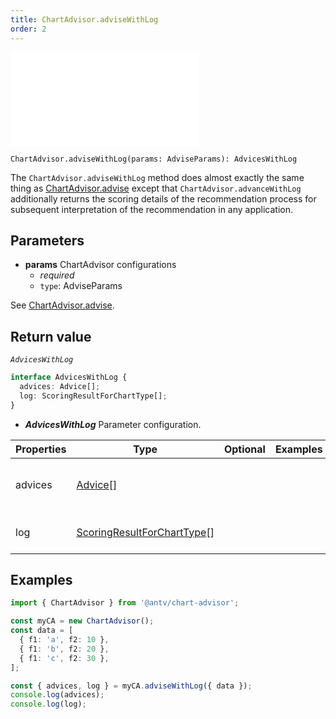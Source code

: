 ```yaml
---
title: ChartAdvisor.adviseWithLog
order: 2
---
```


<embed src='@/docs/common/style.md'></embed>
```sign
ChartAdvisor.adviseWithLog(params: AdviseParams): AdvicesWithLog
```

The `ChartAdvisor.adviseWithLog` method does almost exactly the same thing as [ChartAdvisor.advise](./1_ChartAdvisor-advise) except that `ChartAdvisor.advanceWithLog` additionally returns the scoring details of the recommendation process for subsequent interpretation of the recommendation in any application.

## Parameters

* **params** ChartAdvisor configurations
  * _required_
  * `type`: AdviseParams

See [ChartAdvisor.advise](./1_ChartAdvisor-advise#parameters).

## Return value

_`AdvicesWithLog`_

```ts
interface AdvicesWithLog {
  advices: Advice[];
  log: ScoringResultForChartType[];
}
```

* _**AdvicesWithLog**_ Parameter configuration.

| Properties | Type                                                                             | Optional | Examples | Description                                              |
| ---------- | -------------------------------------------------------------------------------- | :------: | -------- | -------------------------------------------------------- |
| advices    | [Advice](../types/3_ChartAdvisor#advice)[]                                       |          |          | All recommendations, same results as ChartAdvisor.advise |
| log        | [ScoringResultForChartType](../types/3_ChartAdvisor#scoringresultforcharttype)[] |          |          | Summary scoring records for all chart types.             |

## Examples

```ts
import { ChartAdvisor } from '@antv/chart-advisor';

const myCA = new ChartAdvisor();
const data = [
  { f1: 'a', f2: 10 },
  { f1: 'b', f2: 20 },
  { f1: 'c', f2: 30 },
];

const { advices, log } = myCA.adviseWithLog({ data });
console.log(advices);
console.log(log);
```
